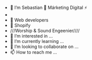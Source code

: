 - 👋 I’m Sebastian  🚀 Márketing Digital ⚡
-  
- 📢 Web developers 
- 🛒 Shopify
- ///Worship & Sound Engeenier////
- 👀 I’m interested in ...
- 🌱 I’m currently learning ...
- 💞️ I’m looking to collaborate on ...
- 📫 How to reach me ...

<!---
SebastianMellado/SebastianMellado is a ✨ special ✨ repository because its `README.md` (this file) appears on your GitHub profile.
You can click the Preview link to take a look at your changes.
--->
